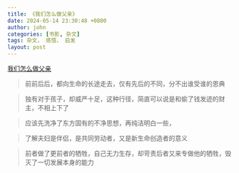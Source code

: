 ```yaml
---
title: 《我们怎么做父亲》
date: 2024-05-14 23:30:48 +0800
author: john
categories: [书影, 杂文]
tags: 杂文， 感悟， 启发
layout: post
---
```


[我们怎么做父亲](http://www.ziyexing.com/luxun/luxun_zw_fen_07.htm)

> 前前后后，都向生命的长途走去，仅有先后的不同，分不出谁受谁的恩典

> 独有对于孩子，却威严十足，这种行径，简直可以说是和偷了钱发迹的财主，不相上下了

> 应该先洗净了东方固有的不净思想，再纯洁明白一些，

> 了解夫妇是伴侣，是共同劳动者，又是新生命创造者的意义

> 前者做了更前者的牺牲，自己无力生存，却苛责后者又来专做他的牺牲，毁灭了一切发展本身的能力
